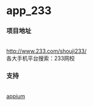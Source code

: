 # app_233

### 项目地址
<br>http://www.233.com/shouji233/
<br>各大手机平台搜索：233网校

### 支持
<br>[appium](http://blog.csdn.net/galen2016/article/details/52633775 "悬停显示")  <br>



   
